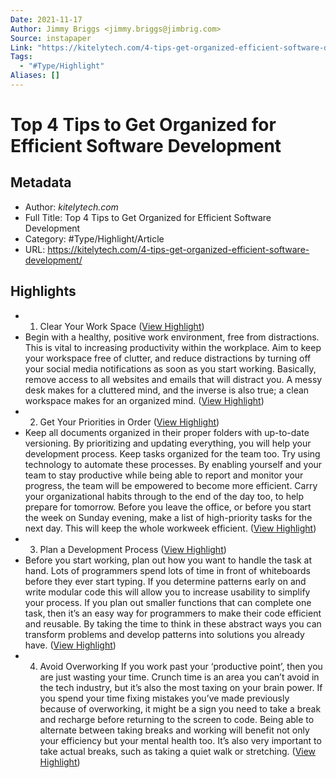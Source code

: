 ```yaml
---
Date: 2021-11-17
Author: Jimmy Briggs <jimmy.briggs@jimbrig.com>
Source: instapaper
Link: "https://kitelytech.com/4-tips-get-organized-efficient-software-development/"
Tags:
  - "#Type/Highlight"
Aliases: []
---
```


# Top 4 Tips to Get Organized for Efficient Software Development

## Metadata

* Author: *kitelytech.com*
* Full Title: Top 4 Tips to Get Organized for Efficient Software Development
* Category: #Type/Highlight/Article
* URL: https://kitelytech.com/4-tips-get-organized-efficient-software-development/

## Highlights

* 
  1. Clear Your Work Space ([View Highlight](https://instapaper.com/read/1355683800/14403435))
* Begin with a healthy, positive work environment, free from distractions. This is vital to increasing productivity within the workplace. Aim to keep your workspace free of clutter, and reduce distractions by turning off your social media notifications as soon as you start working. Basically, remove access to all websites and emails that will distract you. A messy desk makes for a cluttered mind, and the inverse is also true; a clean workspace makes for an organized mind. ([View Highlight](https://instapaper.com/read/1355683800/14403438))
* 
  2. Get Your Priorities in Order ([View Highlight](https://instapaper.com/read/1355683800/14403439))
* Keep all documents organized in their proper folders with up-to-date versioning. By prioritizing and updating everything, you will help your development process. Keep tasks organized for the team too. Try using technology to automate these processes. By enabling yourself and your team to stay productive while being able to report and monitor your progress, the team will be empowered to become more efficient.
  Carry your organizational habits through to the end of the day too, to help prepare for tomorrow. Before you leave the office, or before you start the week on Sunday evening, make a list of high-priority tasks for the next day. This will keep the whole workweek efficient. ([View Highlight](https://instapaper.com/read/1355683800/14403440))
* 
  3. Plan a Development Process ([View Highlight](https://instapaper.com/read/1355683800/14403441))
* Before you start working, plan out how you want to handle the task at hand. Lots of programmers spend lots of time in front of whiteboards before they ever start typing. If you determine patterns early on and write modular code this will allow you to increase usability to simplify your process. If you plan out smaller functions that can complete one task, then it’s an easy way for programmers to make their code efficient and reusable. By taking the time to think in these abstract ways you can transform problems and develop patterns into solutions you already have. ([View Highlight](https://instapaper.com/read/1355683800/14403443))
* 
  4. Avoid Overworking
     If you work past your ‘productive point’, then you are just wasting your time. Crunch time is an area you can’t avoid in the tech industry, but it’s also the most taxing on your brain power. If you spend your time fixing mistakes you’ve made previously because of overworking, it might be a sign you need to take a break and recharge before returning to the screen to code.
     Being able to alternate between taking breaks and working will benefit not only your efficiency but your mental health too. It’s also very important to take actual breaks, such as taking a quiet walk or stretching. ([View Highlight](https://instapaper.com/read/1355683800/14403444))
